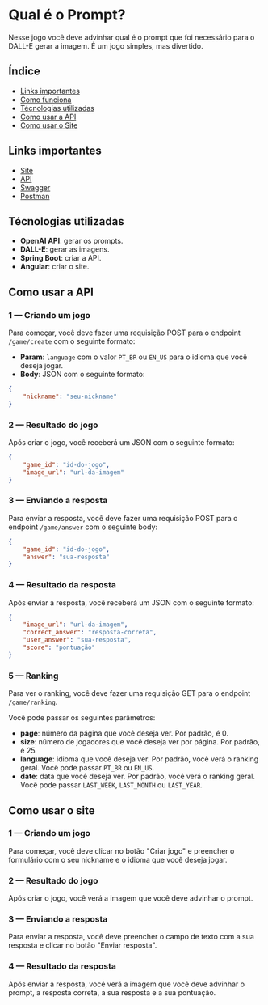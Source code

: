 # Qual é o Prompt?

Nesse jogo você deve advinhar qual é o prompt que foi necessário para o DALL-E gerar a imagem. É um jogo simples, mas divertido.

## Índice

* [Links importantes](#links-importantes)
* [Como funciona](#como-funciona)
* [Técnologias utilizadas](#técnologias-utilizadas)
* [Como usar a API](#como-usar-a-api)
* [Como usar o Site](#como-usar-o-site)


## Links importantes

* [Site]()
* [API]()
* [Swagger]()
* [Postman]()

## Técnologias utilizadas
* **OpenAI API**: gerar os prompts.
* **DALL-E**: gerar as imagens.
* **Spring Boot**: criar a API.
* **Angular**: criar o site.

## Como usar a API

### 1 — Criando um jogo

Para começar, você deve fazer uma requisição POST para o endpoint `/game/create` com o seguinte formato:

* **Param**: `language` com o valor `PT_BR` ou `EN_US` para o idioma que você deseja jogar.
* **Body**: JSON com o seguinte formato: 
```json
{
    "nickname": "seu-nickname"
}
```

### 2 — Resultado do jogo

Após criar o jogo, você receberá um JSON com o seguinte formato:

```json
{
    "game_id": "id-do-jogo",
    "image_url": "url-da-imagem"
}
```

### 3 — Enviando a resposta

Para enviar a resposta, você deve fazer uma requisição POST para o endpoint `/game/answer` com o seguinte body:

```json
{
    "game_id": "id-do-jogo",
    "answer": "sua-resposta"
}
```

### 4 — Resultado da resposta

Após enviar a resposta, você receberá um JSON com o seguinte formato:

```json
{
    "image_url": "url-da-imagem",
    "correct_answer": "resposta-correta",
    "user_answer": "sua-resposta",
    "score": "pontuação"
}
```

### 5 — Ranking

Para ver o ranking, você deve fazer uma requisição GET para o endpoint `/game/ranking`.

Você pode passar os seguintes parâmetros:

* **page**: número da página que você deseja ver. Por padrão, é 0.
* **size**: número de jogadores que você deseja ver por página. Por padrão, é 25.
* **language**: idioma que você deseja ver. Por padrão, você verá o ranking geral. Você pode passar `PT_BR` ou `EN_US`.
* **date**: data que você deseja ver. Por padrão, você verá o ranking geral. Você pode passar `LAST_WEEK`, `LAST_MONTH` ou `LAST_YEAR`.

## Como usar o site

### 1 — Criando um jogo

Para começar, você deve clicar no botão "Criar jogo" e preencher o formulário com o seu nickname e o idioma que você deseja jogar.

### 2 — Resultado do jogo

Após criar o jogo, você verá a imagem que você deve advinhar o prompt.

### 3 — Enviando a resposta

Para enviar a resposta, você deve preencher o campo de texto com a sua resposta e clicar no botão "Enviar resposta".

### 4 — Resultado da resposta

Após enviar a resposta, você verá a imagem que você deve advinhar o prompt, a resposta correta, a sua resposta e a sua pontuação.
